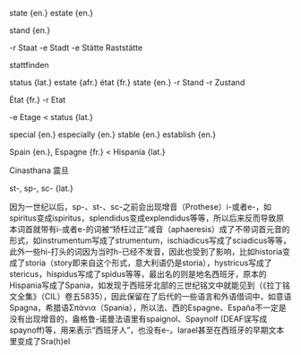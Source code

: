 state {en.}
estate {en.}

stand {en.}

-r Staat
-e Stadt
-e Stätte
Raststätte

stattfinden




status {lat.}
estate {afr.}
état {fr.}
state {en.}
-r Stand
-r Zustand

État {fr.}
-r Etat

-e Etage < status {lat.}

special {en.}
especially {en.}
stable {en.}
establish {en.}

Spain {en.}, Espagne {fr.} < Hispania {lat.}

Cinasthana 震旦

st-, sp-, sc- {lat.}

因为一世纪以后，sp-、st-、sc-之前会出现增音（Prothese）i-或者e-，如spiritus变成ispiritus，splendidus变成explendidus等等，所以后来反而导致原本词首就带有i-或者e-的词被“矫枉过正”减音（aphaeresis）成了不带词首元音的形式，如instrumentum写成了strumentum，ischiadicus写成了sciadicus等等，此外一些hi-打头的词因为当时h-已经不发音，因此也受到了影响，比如historia变成了storia（story即来自这个形式，意大利语仍是storia），hystricus写成了stericus，hispidus写成了spidus等等，最出名的则是地名西班牙，原本的Hispania写成了Spania，如发现于西班牙北部的三世纪铭文中就能见到（《拉丁铭文全集》（CIL）卷五5835），因此保留在了后代的一些语言和外语借词中，如意语Spagna，希腊语Σπάνια（Spania），所以法、西的Espagne、España不一定是没有出现增音的，盎格鲁-诺曼法语里有spaignol、Spaynolf (DEAF误写成spaynoff)等，用来表示“西班牙人”，也没有e-。Iarael甚至在西班牙的早期文本里变成了Sra(h)el
